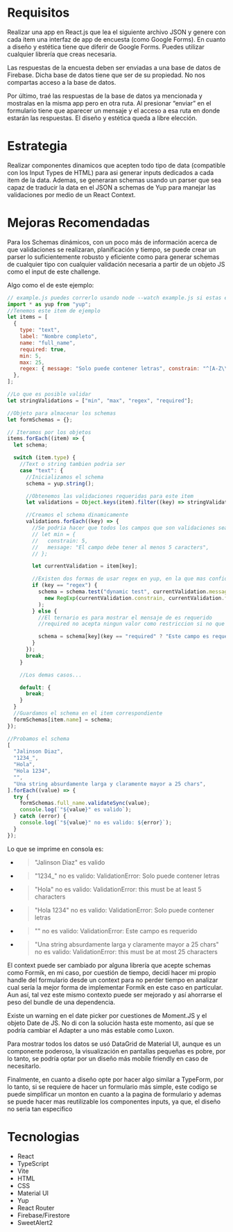 # Requisitos

Realizar una app en React.js que lea el siguiente archivo JSON y genere con cada ítem una interfaz de app de encuesta (como Google Forms).
En cuanto a diseño y estética tiene que diferir de Google Forms. Puedes utilizar cualquier librería que creas necesaria.

Las respuestas de la encuesta deben ser enviadas a una base de datos de Firebase.
Dicha base de datos tiene que ser de su propiedad. No nos compartas acceso a la base de datos.

Por último, traé las respuestas de la base de datos ya mencionada y mostralas en la misma app pero en otra ruta. Al presionar “enviar” en el formulario tiene que aparecer un mensaje y el acceso a esa ruta en donde estarán las respuestas. El diseño y estética queda a libre elección.

# Estrategia

Realizar componentes dinamicos que acepten todo tipo de data (compatible con los Input Types de HTML) para asi generar inputs dedicados a cada item de la data. Ademas, se generaran schemas usando un parser que sea capaz de traducir la data en el JSON a schemas de Yup para manejar las validaciones por medio de un React Context.

# Mejoras Recomendadas

Para los Schemas dinámicos, con un poco más de información acerca de que validaciones se realizaran, planificación y tiempo, se puede crear un parser lo suficientemente robusto y eficiente como para generar schemas de cualquier tipo con cualquier validación necesaria a partir de un objeto JS como el input de este challenge.

Algo como el de este ejemplo:

```js
// example.js puedes correrlo usando node --watch example.js si estas en node 18
import * as yup from "yup";
//Tenemos este item de ejemplo
let items = [
  {
    type: "text",
    label: "Nombre completo",
    name: "full_name",
    required: true,
    min: 5,
    max: 25,
    regex: { message: "Solo puede contener letras", constrain: "^[A-Z\\s]+$", flags: "gi" },
  },
];

//Lo que es posible validar
let stringValidations = ["min", "max", "regex", "required"];

//Objeto para almacenar los schemas
let formSchemas = {};

// Iteramos por los objetos
items.forEach((item) => {
  let schema;

  switch (item.type) {
    //Text o string tambien podria ser
    case "text": {
      //Inicializamos el schema
      schema = yup.string();

      //Obtenemos las validaciones requeridas para este item
      let validations = Object.keys(item).filter((key) => stringValidations.includes(key));

      //Creamos el schema dinamicamente
      validations.forEach((key) => {
        //Se podria hacer que todos los campos que son validaciones sean asi:
        // let min = {
        //   constrain: 5,
        //   message: "El campo debe tener al menos 5 caracters",
        // };

        let currentValidation = item[key];

        //Existen dos formas de usar regex en yup, en la que mas confio es usando el metodo test
        if (key == "regex") {
          schema = schema.test("dynamic test", currentValidation.message, (value) =>
            new RegExp(currentValidation.constrain, currentValidation.flags).test(value)
          );
        } else {
          //El ternario es para mostrar el mensaje de es requerido
          //required no acepta ningun valor como restriccion si no que toma el mensaje directamente

          schema = schema[key](key == "required" ? "Este campo es requerido" : currentValidation);
        }
      });
      break;
    }

    //Los demas casos...

    default: {
      break;
    }
  }
  //Guardamos el schema en el item correspondiente
  formSchemas[item.name] = schema;
});

//Probamos el schema
[
  "Jalinson Diaz",
  "1234_",
  "Hola",
  "Hola 1234",
  "",
  "Una string absurdamente larga y claramente mayor a 25 chars",
].forEach((value) => {
  try {
    formSchemas.full_name.validateSync(value);
    console.log(`"${value}" es valido`);
  } catch (error) {
    console.log(`"${value}" no es valido: ${error}`);
  }
});
```

Lo que se imprime en consola es:

- > "Jalinson Diaz" es valido
- > "1234\_" no es valido: ValidationError: Solo puede contener letras
- > "Hola" no es valido: ValidationError: this must be at least 5 characters
- > "Hola 1234" no es valido: ValidationError: Solo puede contener letras
- > "" no es valido: ValidationError: Este campo es requerido
- > "Una string absurdamente larga y claramente mayor a 25 chars" no es valido: ValidationError: this must be at most 25 characters

El context puede ser cambiado por alguna librería que acepte schemas como Formik, en mi caso, por cuestión de tiempo, decidí hacer mi propio handle del formulario desde un context para no perder tiempo en analizar cual sería la mejor forma de implementar Formik en este caso en particular. Aun así, tal vez este mismo contexto puede ser mejorado y así ahorrarse el peso del bundle de una dependencia.

Existe un warning en el date picker por cuestiones de Moment.JS y el objeto Date de JS. No di con la solución hasta este momento, así que se podría cambiar el Adapter a uno más estable como Luxon.

Para mostrar todos los datos se usó DataGrid de Material UI, aunque es un componente poderoso, la visualización en pantallas pequeñas es pobre, por lo tanto, se podría optar por un diseño más mobile friendly en caso de necesitarlo.

Finalmente, en cuanto a diseño opte por hacer algo similar a TypeForm, por lo tanto, si se requiere de hacer un formulario más simple, este codigo se puede simplificar un monton en cuanto a la pagina de formulario y ademas se puede hacer mas reutilizable los componentes inputs, ya que, el diseño no seria tan especifico

# Tecnologias

- React
- TypeScript
- Vite
- HTML
- CSS
- Material UI
- Yup
- React Router
- Firebase/Firestore
- SweetAlert2

